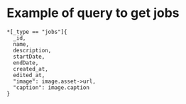 # Example of query to get jobs

```
*[_type == "jobs"]{
  _id,
  name,
  description,
  startDate,
  endDate,
  created_at,
  edited_at,
  "image": image.asset->url,
  "caption": image.caption
}
```

